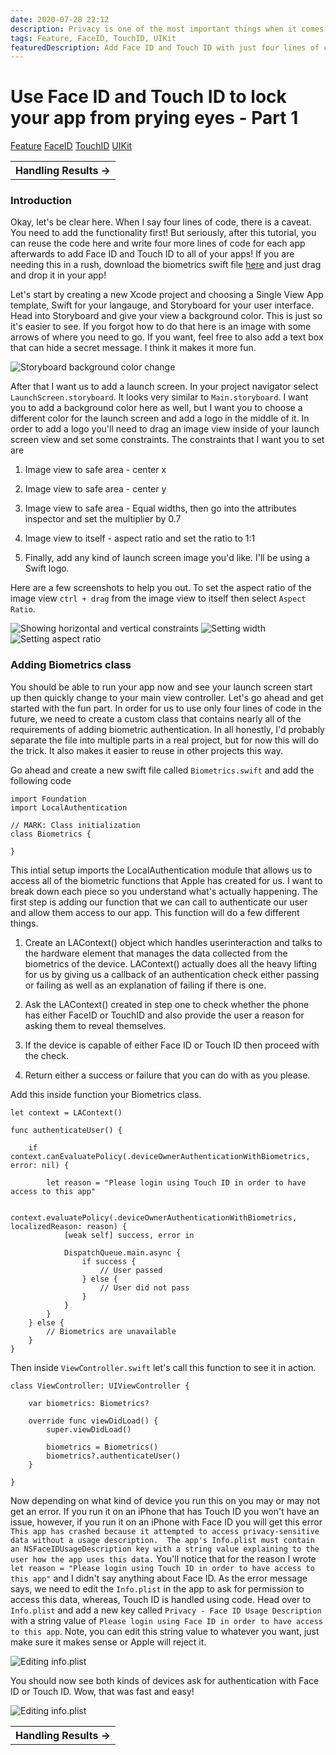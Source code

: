 ```yaml
---
date: 2020-07-28 22:12
description: Privacy is one of the most important things when it comes to your personal device. Apple has created ways to allow developers to add privacy without much work on our end! You can add fully functioning Face ID or Touch ID inside your app with only four lines of code!
tags: Feature, FaceID, TouchID, UIKit
featuredDescription: Add Face ID and Touch ID with just four lines of code!
---
```

# Use Face ID and Touch ID to lock your app from prying eyes - Part 1

<div class="post-tags" markdown="1">
        <a class="post-category post-category-feature" href="/tags/feature">Feature</a>
        <a class="post-category post-category-faceid" href="/tags/faceid">FaceID</a>
        <a class="post-category post-category-touchid" href="/tags/touchid">TouchID</a>
        <a class="post-category post-category-uikit" href="/tags/uikit">UIKit</a>
</div>

<table class="posts-table">
    <tr>
        <th class="th-single-right"><a href="/posts/02-biometrics-uikit-part-02" style="text-decoration: none">Handling Results &rarr;</a></th>
    </tr>
</table>

### Introduction
Okay, let's be clear here. When I say four lines of code, there is a caveat. You need to add the functionality first! But seriously, after this tutorial, you can reuse the code here and write four more lines of code for each app afterwards to add Face ID and Touch ID to all of your apps! If you are needing this in a rush, download the biometrics swift file [here](https://github.com/thomaskellough/iOS-Tutorials-UIKit-Swift/blob/master/How-To-Setup-Biometrics/How-To-Setup-Biometrics/Biometrics.swift) and just drag and drop it in your app!

Let's start by creating a new Xcode project and choosing a Single View App template, Swift for your langauge, and Storyboard for your user interface. Head into Storyboard and give your view a background color. This is just so it's easier to see. If you forgot how to do that here is an image with some arrows of where you need to go. If you want, feel free to also add a text box that can hide a secret message. I think it makes it more fun. 

<img class="post-image" src="/Images/Posts/02/02-01.png" alt="Storyboard background color change"/>

After that I want us to add a launch screen. In your project navigator select `LaunchScreen.storyboard`. It looks very similar to `Main.storyboard`. I want you to add a background color here as well, but I want you to choose a different color for the launch screen and add a logo in the middle of it. In order to add a logo you'll need to drag an image view inside of your launch screen view and set some constraints. The constraints that I want you to set are

1) Image view to safe area - center x

2) Image view to safe area - center y

3) Image view to safe area - Equal widths, then go into the attributes inspector and set the multiplier by 0.7

4) Image view to itself - aspect ratio and set the ratio to 1:1 

5) Finally, add any kind of launch screen image you'd like. I'll be using a Swift logo.

Here are a few screenshots to help you out. To set the aspect ratio of the image view `ctrl + drag` from the image view to itself then select `Aspect Ratio`.

<img class="post-image" src="/Images/Posts/02/02-02.png" alt="Showing horizontal and vertical constraints"/>

<img class="post-image" src="/Images/Posts/02/02-03.png" alt="Setting width"/>

<img class="post-image" src="/Images/Posts/02/02-04.png" alt="Setting aspect ratio"/>


### Adding Biometrics class 
You should be able to run your app now and see your launch screen start up then quickly change to your main view controller. Let's go ahead and get started with the fun part. In order for us to use only four lines of code in the future, we need to create a custom class that contains nearly all of the requirements of adding biometric authentication. In all honestly, I'd probably separate the file into multiple parts in a real project, but for now this will do the trick. It also makes it easier to reuse in other projects this way.

Go ahead and create a new swift file called `Biometrics.swift` and add the following code

```
import Foundation
import LocalAuthentication

// MARK: Class initialization
class Biometrics {
    
}
```

This intial setup imports the LocalAuthentication module that allows us to access all of the biometric functions that Apple has created for us. I want to break down each piece so you understand what's actually happening. The first step is adding our function that we can call to authenticate our user and allow them access to our app. This function will do a few different things.

1) Create an LAContext() object which handles userinteraction and talks to the hardware element that manages the data collected from the biometrics of the device. LAContext() actually does all the heavy lifting for us by giving us a callback of an authentication check either passing or failing as well as an explanation of failing if there is one. 

2) Ask the LAContext() created in step one to check whether the phone has either FaceID or TouchID and also provide the user a reason for asking them to reveal themselves.

3) If the device is capable of either Face ID or Touch ID then proceed with the check.

4) Return either a success or failure that you can do with as you please.

Add this inside function your Biometrics class.

```
let context = LAContext()

func authenticateUser() {
    
    if context.canEvaluatePolicy(.deviceOwnerAuthenticationWithBiometrics, error: nil) {
        
        let reason = "Please login using Touch ID in order to have access to this app"
        
        context.evaluatePolicy(.deviceOwnerAuthenticationWithBiometrics, localizedReason: reason) {
            [weak self] success, error in
            
            DispatchQueue.main.async {
                if success {
                    // User passed
                } else {
                    // User did not pass
                }
            }
        }
    } else {
        // Biometrics are unavailable
    }
}
```

Then inside `ViewController.swift` let's call this function to see it in action.

```
class ViewController: UIViewController {
    
    var biometrics: Biometrics?
    
    override func viewDidLoad() {
        super.viewDidLoad()
        
        biometrics = Biometrics()
        biometrics?.authenticateUser()
    }
    
}
```
Now depending on what kind of device you run this on you may or may not get an error. If you run it on an iPhone that has Touch ID you won't have an issue, however, if you run it on an iPhone with Face ID you will get this error
`This app has crashed because it attempted to access privacy-sensitive data without a usage description.  The app's Info.plist must contain an NSFaceIDUsageDescription key with a string value explaining to the user how the app uses this data.` You'll notice that for the reason I wrote `let reason = "Please login using Touch ID in order to have access to this app"` and I didn't say anything about Face ID. As the error message says, we need to edit the `Info.plist` in the app to ask for permission to access this data, whereas, Touch ID is handled using code. Head over to `Info.plist` and add a new key called `Privacy - Face ID Usage Description` with a string value of `Please login using Face ID in order to have access to this app`. Note, you can edit this string value to whatever you want, just make sure it makes sense or Apple will reject it. 

<img class="post-image" src="/Images/Posts/02/02-05.png" alt="Editing info.plist"/>

You should now see both kinds of devices ask for authentication with Face ID or Touch ID. Wow, that was fast and easy!

<img class="post-image" src="/Images/Posts/02/02-06.png" alt="Editing info.plist"/>

<table class="posts-table">
    <tr>
        <th class="th-single-right"><a href="/posts/02-biometrics-uikit-part-02" style="text-decoration: none">Handling Results &rarr;</a></th>
    </tr>
</table>
